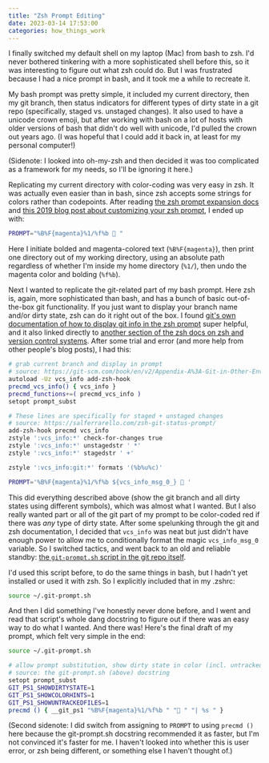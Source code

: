 ```yaml
---
title: "Zsh Prompt Editing"
date: 2023-03-14 17:53:00
categories: how_things_work
---
```


I finally switched my default shell on my laptop (Mac) from bash to zsh. I'd never bothered tinkering with a more sophisticated shell before this, so it was interesting to figure out what zsh could do. But I was frustrated because I had a nice prompt in bash, and it took me a while to recreate it.

My bash prompt was pretty simple, it included my current directory, then my git branch, then status indicators for different types of dirty state in a git repo (specifically, staged vs. unstaged changes). It also used to have a unicode crown emoji, but after working with bash on a lot of hosts with older versions of bash that didn't do well with unicode, I'd pulled the crown out years ago. (I was hopeful that I could add it back in, at least for my personal computer!)

(Sidenote: I looked into oh-my-zsh and then decided it was too complicated as a framework for my needs, so I'll be ignoring it here.)

Replicating my current directory with color-coding was very easy in zsh. It was actually even easier than in bash, since zsh accepts some strings for colors rather than codepoints. After reading [the zsh prompt expansion docs](https://zsh.sourceforge.io/Doc/Release/Prompt-Expansion.html#Prompt-Expansion) and [this 2019 blog post about customizing your zsh prompt](https://scriptingosx.com/2019/07/moving-to-zsh-06-customizing-the-zsh-prompt/), I ended up with:

```sh
PROMPT="%B%F{magenta}%1/%f%b 👑 "

```

Here I initiate bolded and magenta-colored text (`%B%F{magenta}`), then print one directory out of my working directory, using an absolute path regardless of whether I'm inside my home directory (`%1/`), then undo the magenta color and bolding (`%f%b`).

Next I wanted to replicate the git-related part of my bash prompt. Here zsh is, again, more sophisticated than bash, and has a bunch of basic out-of-the-box git functionality. If you just want to display your branch name and/or dirty state, zsh can do it right out of the box. I found [git's own documentation of how to display git info in the zsh prompt](https://git-scm.com/book/en/v2/Appendix-A%3A-Git-in-Other-Environments-Git-in-Zsh) super helpful, and it also linked directly to [another section of the zsh docs on zsh and version control systems](https://zsh.sourceforge.io/Doc/Release/User-Contributions.html#Version-Control-Information). After some trial and error (and more help from other people's blog posts), I had this:

```sh
# grab current branch and display in prompt
# source: https://git-scm.com/book/en/v2/Appendix-A%3A-Git-in-Other-Environments-Git-in-Zsh
autoload -Uz vcs_info add-zsh-hook
precmd_vcs_info() { vcs_info }
precmd_functions+=( precmd_vcs_info )
setopt prompt_subst

# These lines are specifically for staged + unstaged changes
# source: https://salferrarello.com/zsh-git-status-prompt/
add-zsh-hook precmd vcs_info
zstyle ':vcs_info:*' check-for-changes true
zstyle ':vcs_info:*' unstagedstr ' *'
zstyle ':vcs_info:*' stagedstr ' +'

zstyle ':vcs_info:git:*' formats '(%b%u%c)'

PROMPT='%B%F{magenta}%1/%f%b ${vcs_info_msg_0_} 👑 '
```

This did everything described above (show the git branch and all dirty states using different symbols), which was almost what I wanted. But I also really wanted part or all of the git part of my prompt to be color-coded red if there was _any_ type of dirty state. After some spelunking through the git and zsh documentation, I decided that `vcs_info` was neat but just didn't have enough power to allow me to conditionally format the magic `vcs_info_msg_0` variable. So I switched tactics, and went back to an old and reliable standby: [the `git-prompt.sh` script in the git repo itself](https://github.com/git/git/blob/master/contrib/completion/git-prompt.sh).

I'd used this script before, to do the same things in bash, but I hadn't yet installed or used it with zsh. So I explicitly included that in my .zshrc:

```sh
source ~/.git-prompt.sh
```

And then I did something I've honestly never done before, and I went and read that script's whole dang docstring to figure out if there was an easy way to do what I wanted. And there was! Here's the final draft of my prompt, which felt very simple in the end:

```sh
source ~/.git-prompt.sh

# allow prompt substitution, show dirty state in color (incl. untracked files), define prompt
# source: the git-prompt.sh (above) docstring
setopt prompt_subst
GIT_PS1_SHOWDIRTYSTATE=1
GIT_PS1_SHOWCOLORHINTS=1
GIT_PS1_SHOWUNTRACKEDFILES=1
precmd () { __git_ps1 "%B%F{magenta}%1/%f%b " "👑 " "| %s " }
```

(Second sidenote: I did switch from assigning to `PROMPT` to using `precmd ()` here because the git-prompt.sh docstring recommended it as faster, but I'm not convinced it's faster for me. I haven't looked into whether this is user error, or zsh being different, or something else I haven't thought of.)